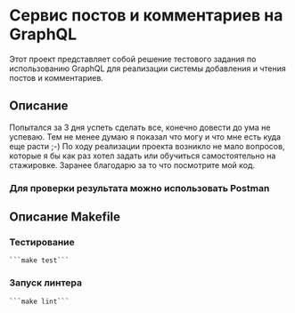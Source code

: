 # Сервис постов и комментариев на GraphQL

Этот проект представляет собой решение тестового задания по использованию GraphQL для реализации системы добавления и чтения постов и комментариев.

## Описание

Попытался за 3 дня успеть сделать все, конечно довести до ума не успеваю. Тем не менее думаю я показал что могу и что мне есть куда еще расти ;-)
По ходу реализации проекта возникло не мало вопросов, которые я бы как раз хотел задать или обучиться самостоятельно на стажировке. Заранее благодарю за то что посмотрите мой код.

### Для проверки результата можно использовать Postman 

## Описание Makefile

### Тестирование

    ```make test```

### Запуск линтера

    ```make lint```
